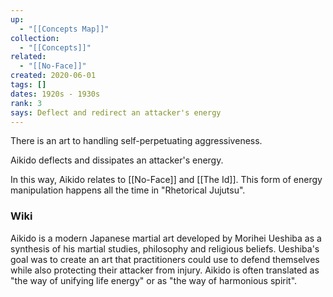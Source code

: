 ```yaml
---
up:
  - "[[Concepts Map]]"
collection:
  - "[[Concepts]]"
related:
  - "[[No-Face]]"
created: 2020-06-01
tags: []
dates: 1920s - 1930s
rank: 3
says: Deflect and redirect an attacker's energy
---
```

There is an art to handling self-perpetuating aggressiveness. 

Aikido deflects and dissipates an attacker's energy.

In this way, Aikido relates to [[No-Face]] and [[The Id]]. This form of energy manipulation happens all the time in "Rhetorical Jujutsu".

### Wiki
Aikido is a modern Japanese martial art developed by Morihei Ueshiba as a synthesis of his martial studies, philosophy and religious beliefs. Ueshiba's goal was to create an art that practitioners could use to defend themselves while also protecting their attacker from injury. Aikido is often translated as "the way of unifying life energy" or as "the way of harmonious spirit".